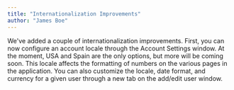 ```yaml
---
title: "Internationalization Improvements"
author: "James Boe"
---
```

We've added a couple of internationalization improvements.<!--more--> First, you can now configure an account locale through the Account Settings window. At the moment, USA and Spain are the only options, but more will be coming soon. This locale affects the formatting of numbers on the various pages in the application. You can also customize the locale, date format, and currency for a given user through a new tab on the add/edit user window.